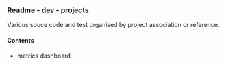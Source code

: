 ### Readme - dev - projects

Various souce code and test organised by project association or reference.

#### Contents
* metrics dashboard
